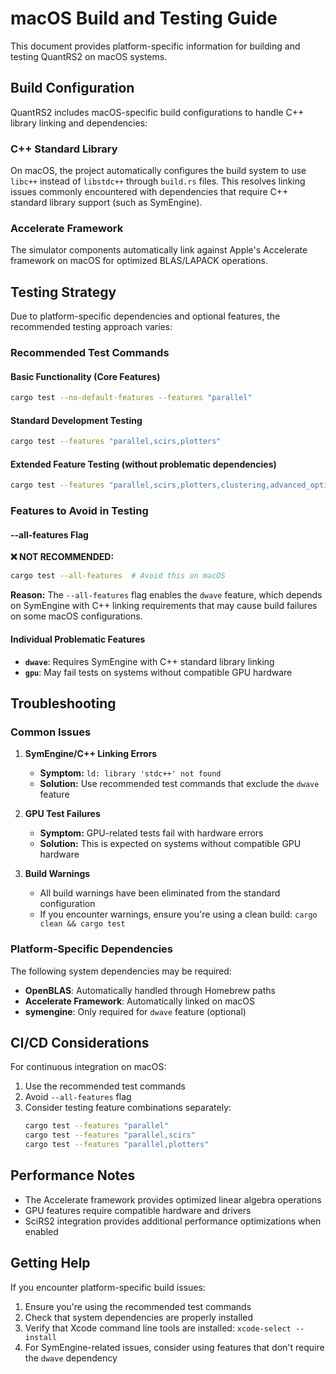 # macOS Build and Testing Guide

This document provides platform-specific information for building and testing QuantRS2 on macOS systems.

## Build Configuration

QuantRS2 includes macOS-specific build configurations to handle C++ library linking and dependencies:

### C++ Standard Library

On macOS, the project automatically configures the build system to use `libc++` instead of `libstdc++` through `build.rs` files. This resolves linking issues commonly encountered with dependencies that require C++ standard library support (such as SymEngine).

### Accelerate Framework

The simulator components automatically link against Apple's Accelerate framework on macOS for optimized BLAS/LAPACK operations.

## Testing Strategy

Due to platform-specific dependencies and optional features, the recommended testing approach varies:

### Recommended Test Commands

#### Basic Functionality (Core Features)
```bash
cargo test --no-default-features --features "parallel"
```

#### Standard Development Testing
```bash
cargo test --features "parallel,scirs,plotters"
```

#### Extended Feature Testing (without problematic dependencies)
```bash
cargo test --features "parallel,scirs,plotters,clustering,advanced_optimization"
```

### Features to Avoid in Testing

#### --all-features Flag
**❌ NOT RECOMMENDED:**
```bash
cargo test --all-features  # Avoid this on macOS
```

**Reason:** The `--all-features` flag enables the `dwave` feature, which depends on SymEngine with C++ linking requirements that may cause build failures on some macOS configurations.

#### Individual Problematic Features

- **`dwave`**: Requires SymEngine with C++ standard library linking
- **`gpu`**: May fail tests on systems without compatible GPU hardware

## Troubleshooting

### Common Issues

1. **SymEngine/C++ Linking Errors**
   - **Symptom:** `ld: library 'stdc++' not found`
   - **Solution:** Use recommended test commands that exclude the `dwave` feature

2. **GPU Test Failures**
   - **Symptom:** GPU-related tests fail with hardware errors
   - **Solution:** This is expected on systems without compatible GPU hardware

3. **Build Warnings**
   - All build warnings have been eliminated from the standard configuration
   - If you encounter warnings, ensure you're using a clean build: `cargo clean && cargo test`

### Platform-Specific Dependencies

The following system dependencies may be required:

- **OpenBLAS**: Automatically handled through Homebrew paths
- **Accelerate Framework**: Automatically linked on macOS
- **symengine**: Only required for `dwave` feature (optional)

## CI/CD Considerations

For continuous integration on macOS:

1. Use the recommended test commands
2. Avoid `--all-features` flag
3. Consider testing feature combinations separately:
   ```bash
   cargo test --features "parallel"
   cargo test --features "parallel,scirs"
   cargo test --features "parallel,plotters"
   ```

## Performance Notes

- The Accelerate framework provides optimized linear algebra operations
- GPU features require compatible hardware and drivers
- SciRS2 integration provides additional performance optimizations when enabled

## Getting Help

If you encounter platform-specific build issues:

1. Ensure you're using the recommended test commands
2. Check that system dependencies are properly installed
3. Verify that Xcode command line tools are installed: `xcode-select --install`
4. For SymEngine-related issues, consider using features that don't require the `dwave` dependency